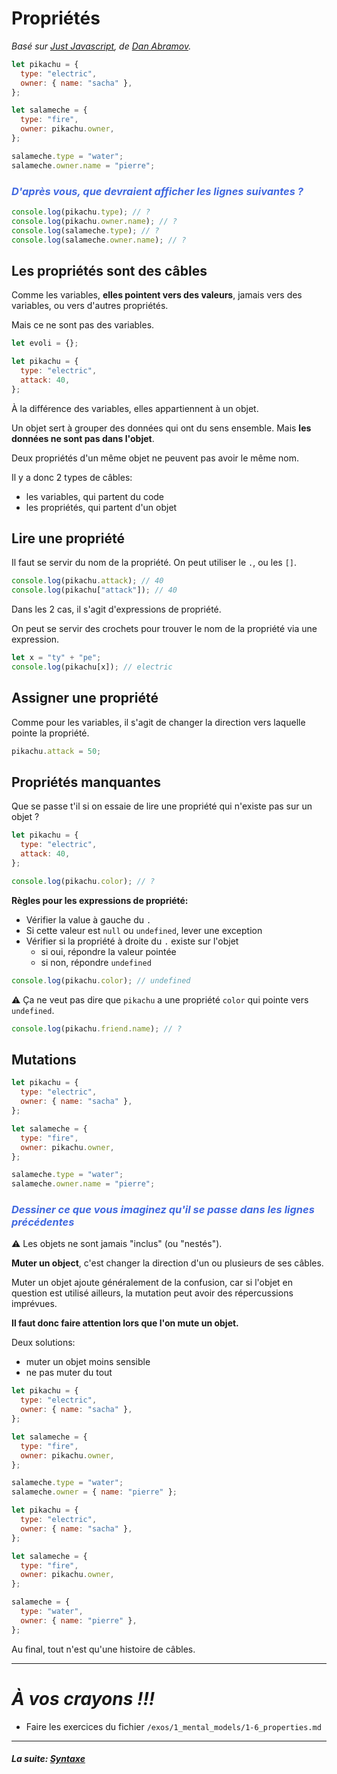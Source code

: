 # Propriétés

_Basé sur [Just Javascript](https://justjavascript.com/), de
[Dan Abramov](https://twitter.com/dan_abramov)._

```js
let pikachu = {
  type: "electric",
  owner: { name: "sacha" },
};

let salameche = {
  type: "fire",
  owner: pikachu.owner,
};

salameche.type = "water";
salameche.owner.name = "pierre";
```

### _<span style="color:royalblue">D'après vous, que devraient afficher les lignes suivantes ?</span>_

```js
console.log(pikachu.type); // ?
console.log(pikachu.owner.name); // ?
console.log(salameche.type); // ?
console.log(salameche.owner.name); // ?
```

## Les propriétés sont des câbles

Comme les variables, **elles pointent vers des valeurs**, jamais vers des
variables, ou vers d'autres propriétés.

Mais ce ne sont pas des variables.

```js
let evoli = {};

let pikachu = {
  type: "electric",
  attack: 40,
};
```

À la différence des variables, elles appartiennent à un objet.

Un objet sert à grouper des données qui ont du sens ensemble. Mais **les données
ne sont pas dans l'objet**.

Deux propriétés d'un même objet ne peuvent pas avoir le même nom.

Il y a donc 2 types de câbles:

- les variables, qui partent du code
- les propriétés, qui partent d'un objet

## Lire une propriété

Il faut se servir du nom de la propriété. On peut utiliser le `.`, ou les `[]`.

```js
console.log(pikachu.attack); // 40
console.log(pikachu["attack"]); // 40
```

Dans les 2 cas, il s'agit d'expressions de propriété.

On peut se servir des crochets pour trouver le nom de la propriété via une
expression.

```js
let x = "ty" + "pe";
console.log(pikachu[x]); // electric
```

## Assigner une propriété

Comme pour les variables, il s'agit de changer la direction vers laquelle pointe
la propriété.

```js
pikachu.attack = 50;
```

## Propriétés manquantes

Que se passe t'il si on essaie de lire une propriété qui n'existe pas sur un
objet ?

```js
let pikachu = {
  type: "electric",
  attack: 40,
};

console.log(pikachu.color); // ?
```

**Règles pour les expressions de propriété:**

- Vérifier la value à gauche du `.`
- Si cette valeur est `null` ou `undefined`, lever une exception
- Vérifier si la propriété à droite du `.` existe sur l'objet
  - si oui, répondre la valeur pointée
  - si non, répondre `undefined`

```js
console.log(pikachu.color); // undefined
```

⚠ Ça ne veut pas dire que `pikachu` a une propriété `color` qui pointe vers
`undefined`.

```js
console.log(pikachu.friend.name); // ?
```

## Mutations

```js
let pikachu = {
  type: "electric",
  owner: { name: "sacha" },
};

let salameche = {
  type: "fire",
  owner: pikachu.owner,
};

salameche.type = "water";
salameche.owner.name = "pierre";
```

### _<span style="color:royalblue">Dessiner ce que vous imaginez qu'il se passe dans les lignes précédentes</span>_

⚠ Les objets ne sont jamais "inclus" (ou "nestés").

**Muter un object**, c'est changer la direction d'un ou plusieurs de ses câbles.

Muter un objet ajoute généralement de la confusion, car si l'objet en question
est utilisé ailleurs, la mutation peut avoir des répercussions imprévues.

**Il faut donc faire attention lors que l'on mute un objet.**

Deux solutions:

- muter un objet moins sensible
- ne pas muter du tout

```js
let pikachu = {
  type: "electric",
  owner: { name: "sacha" },
};

let salameche = {
  type: "fire",
  owner: pikachu.owner,
};

salameche.type = "water";
salameche.owner = { name: "pierre" };
```

```js
let pikachu = {
  type: "electric",
  owner: { name: "sacha" },
};

let salameche = {
  type: "fire",
  owner: pikachu.owner,
};

salameche = {
  type: "water",
  owner: { name: "pierre" },
};
```

Au final, tout n'est qu'une histoire de câbles.

---

# _**À vos crayons !!!**_

- Faire les exercices du fichier `/exos/1_mental_models/1-6_properties.md`

---

#### _La suite: [Syntaxe](../2_syntax/2-1_assignments.md)_
